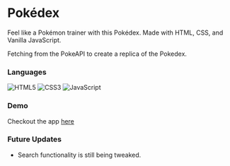 # Pokédex
Feel like a Pokémon trainer with this Pokédex.
Made with HTML, CSS, and Vanilla JavaScript.

Fetching from the PokeAPI to create a replica of the Pokedex.

### Languages
![HTML5](https://img.shields.io/badge/html5-%23E34F26.svg?style=for-the-badge&logo=html5&logoColor=white)
![CSS3](https://img.shields.io/badge/css3-%231572B6.svg?style=for-the-badge&logo=css3&logoColor=white)
![JavaScript](https://img.shields.io/badge/javascript-%23323330.svg?style=for-the-badge&logo=javascript&logoColor=%23F7DF1E)

### Demo
Checkout the app [here](https://mattbanuag.github.io/pokedex/) 

### Future Updates
- Search functionality is still being tweaked. 
